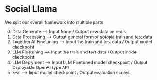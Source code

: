 # Social Llama

We split our overall framework into multiple parts

0. Data Generate --> Input None / Output new data on redis
1. Data Processing --> Output general form of sotopia train and test data
2. Together AI Finetuning --> Input the train and test data / Output model checkpoint
3. LLM Finetuning --> Input the train and test data / Output model checkpoint
4. LLM Deplyment --> Input LLM Finetuned model checkpoint / Output Deployable OpenAI type API
5. Eval --> Input model checkpoint / Output evaluation scores